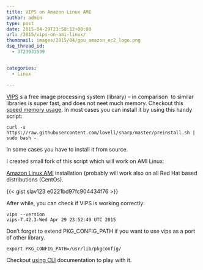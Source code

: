 ```yaml
---
title: VIPS on Amazon Linux AMI
author: admin
type: post
date: 2015-04-29T23:58:12+00:00
url: /2015/vips-on-ami-linux/
thumbnail: images/2015/04/gpu_amazon_ec2_logo.png
dsq_thread_id:
  - 3723931539


categories:
  - Linux

---
```

[VIPS][1] s a free image processing system (library) – in comparison  to similar libraries is super fast, and does not neet much memory. Checkout this [speed memory usage](http://www.vips.ecs.soton.ac.uk/index.php?title=Speed_and_Memory_Use). In most cases you can install it by using this handy script:

`curl -s https://raw.githubusercontent.com/lovell/sharp/master/preinstall.sh | sudo bash -`

In some cases you have to install it from source.  
<!--more-->

I created small fork of this script which will work on AMI Linux:

[Amazon Linux AMI](http://aws.amazon.com/amazon-linux-ami/) installation (probably will work also on all Red Hat based distributions (CentOs).

{{< gist slav123 e0221bd97fc904434f76 >}}

After while, you can check if VIPS is working correctly:

```
vips --version
vips-7.42.3-Wed Apr 29 23:52:49 UTC 2015
```

Don&#8217;t forget to extend PKG\_CONFIG\_PATH if you want to use vips as a port of other library. 

`export PKG_CONFIG_PATH=/usr/lib/pkgconfig/`

Checkout [using CLI](http://www.vips.ecs.soton.ac.uk/supported/current/doc/html/libvips/using-cli.html) documentation to play with it.

 [1]: http://www.vips.ecs.soton.ac.uk/